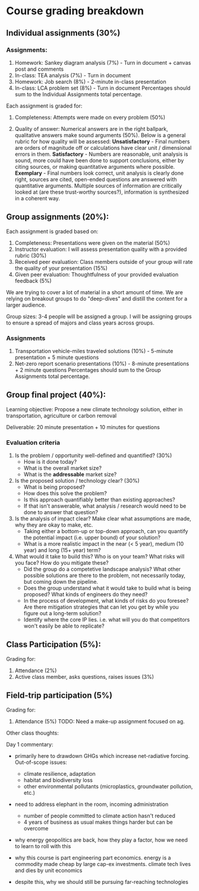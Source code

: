 # Course grading breakdown

## Individual assignments (30%)

### Assignments:
1. Homework: Sankey diagram analysis (7%) - Turn in document + canvas post and comments
2. In-class: TEA analysis (7%) - Turn in document
3. Homework: Job search (8%) - 2-minute in-class presentation
4. In-class: LCA problem set (8%) - Turn in document
Percentages should sum to the Individual Assignments total percentage.

Each assignment is graded for:
1. Completeness: Attempts were made on every problem (50%)

2. Quality of answer: Numerical answers are in the right ballpark, qualitative answers make sound arguments (50%). Below is a general rubric for how quality will be assessed:
**Unsatisfactory** - Final numbers are orders of magnitude off or calculations have clear unit / dimensional errors in them.
**Satisfactory** - Numbers are reasonable, unit analysis is sound, more could have been done to support conclusions, either by citing sources, or making quantitative arguments where possible.
**Exemplary** - Final numbers look correct, unit analysis is clearly done right, sources are cited, open-ended questions are answered with quantitative arguments. Multiple sources of information are critically looked at (are these trust-worthy sources?), information is synthesized in a coherent way.

## Group assignments (20%):
Each assignment is graded based on:
1. Completeness: Presentations were given on the material (50%)
2. Instructor evaluation: I will assess presentation quality with a provided rubric (30%)
3. Received peer evaluation: Class members outside of your group will rate the quality of your presentation (15%)
4. Given peer evaluation: Thoughtfulness of your provided evaluation feedback (5%)

We are trying to cover a lot of material in a short amount of time. We are relying on breakout groups to do "deep-dives" and distill the content for a larger audience.

Group sizes: 3-4 people will be assigned a group. I will be assigning groups to ensure a spread of majors and class years across groups.

### Assignments
1. Transportation vehicle-miles traveled solutions (10%) - 5-minute presentation + 5 minute questions
2. Net-zero report scenario presentations (10%) - 8-minute presentations + 2 minute questions
Percentages should sum to the Group Assignments total percentage.

## Group final project (40%):
Learning objective:
Propose a new climate technology solution, either in transportation, agriculture or carbon removal

Deliverable:
20 minute presentation + 10 minutes for questions

### Evaluation criteria
1. Is the problem / opportunity well-defined and quantified? (30%)
    - How is it done today?
    - What is the overall market size?
    - What is the **addressable** market size?
2. Is the proposed solution / technology clear? (30%)
    - What is being proposed?
    - How does this solve the problem?
    - Is this approach quantifiably better than existing approaches?
    - If that isn't answerable, what analysis / research would need to be done to answer that question?
3. Is the analysis of impact clear? Make clear what assumptions are made, why they are okay to make, etc.
    - Taking either a bottom-up or top-down approach, can you quantify the potential impact (i.e. upper bound) of your solution?
    - What is a more realistic impact in the near (< 5 year), medium (10 year) and long (15+ year) term?
4. What would it take to build this? Who is on your team? What risks will you face? How do you mitigate these?
    - Did the group do a competetive landscape analysis? What other possible solutions are there to the problem, not necessarily today, but coming down the pipeline.
    - Does the group understand what it would take to build what is being proposed? What kinds of engineers do they need?
    - In the process of development, what kinds of risks do you foresee? Are there mitigation strategies that can let you get by while you figure out a long-term solution?
    - Identify where the core IP lies. i.e. what will you do that competitors won't easily be able to replicate?

## Class Participation (5%):
Grading for:
1. Attendance (2%)
2. Active class member, asks questions, raises issues (3%)

## Field-trip participation (5%)
Grading for:
1. Attendance (5%)
TODO: Need a make-up assignment  focused on ag. 

Other class thoughts:

Day 1 commentary:
- primarily here to drawdown GHGs which increase net-radiative forcing. Out-of-scope issues:
    - climate resilience, adaptation
    - habitat and biodiversity loss
    - other environmental pollutants (microplastics, groundwater pollution, etc.)
- need to address elephant in the room, incoming administration
    - number of people committed to climate action hasn't reduced
    - 4 years of business as usual makes things harder but can be overcome

- why energy geopolitics are back, how they play a factor, how we need to learn to roll with this
- why this course is part engineering part economics. energy is a commodity made cheap by large cap-ex investments. climate tech lives and dies by unit economics
- despite this, why we should still be pursuing far-reaching technologies

